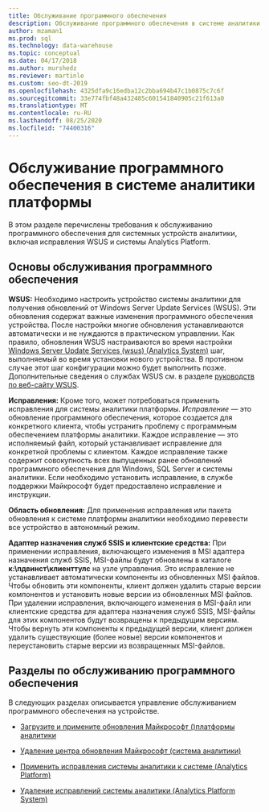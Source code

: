 ```yaml
---
title: Обслуживание программного обеспечения
description: Обслуживание программного обеспечения в системе аналитики (ТД).
author: mzaman1
ms.prod: sql
ms.technology: data-warehouse
ms.topic: conceptual
ms.date: 04/17/2018
ms.author: murshedz
ms.reviewer: martinle
ms.custom: seo-dt-2019
ms.openlocfilehash: 4325dfa9c16edba12c2bba694b47c1b0875c7c6f
ms.sourcegitcommit: 33e774fbf48a432485c601541840905c21f613a0
ms.translationtype: MT
ms.contentlocale: ru-RU
ms.lasthandoff: 08/25/2020
ms.locfileid: "74400316"
---
```

# <a name="software-servicing-in-analytics-platform-system"></a>Обслуживание программного обеспечения в системе аналитики платформы
В этом разделе перечислены требования к обслуживанию программного обеспечения для системных устройств аналитики, включая исправления WSUS и системы Analytics Platform.  
  
## <a name="software-servicing-basics"></a><a name="Basics"></a>Основы обслуживания программного обеспечения  
**WSUS:** Необходимо настроить устройство системы аналитики для получения обновлений от Windows Server Update Services (WSUS). Эти обновления содержат важные изменения программного обеспечения устройства. После настройки многие обновления устанавливаются автоматически и не нуждаются в практическом управлении. Как правило, обновления WSUS настраиваются во время настройки [Windows Server Update Services &#40;wsus&#41; &#40;Analytics System&#41;](configure-windows-server-update-services-wsus.md) шаг, выполняемый во время установки нового устройства. В противном случае этот шаг конфигурации можно будет выполнить позже. Дополнительные сведения о службах WSUS см. в разделе [руководств по веб-сайту WSUS](https://go.microsoft.com/fwlink/?LinkId=202417).  
  
**Исправления:** Кроме того, может потребоваться применить исправления для системы аналитики платформы. *Исправление* — это обновление программного обеспечения, которое создается для конкретного клиента, чтобы устранить проблему с программным обеспечением платформы аналитики. Каждое исправление — это исполняемый файл, который устанавливает исправление для конкретной проблемы с клиентом. Каждое исправление также содержит совокупность всех выпущенных ранее обновлений программного обеспечения для Windows, SQL Server и системы аналитики. Если необходимо установить исправление, в службе поддержки Майкрософт будет предоставлено исправление и инструкции.  
  
**Область обновления:** Для применения исправления или пакета обновления к системе платформы аналитики необходимо перевести все устройство в автономный режим.  
  
**Адаптер назначения служб SSIS и клиентские средства:** При применении исправления, включающего изменения в MSI адаптера назначения служб SSIS, MSI-файлы будут обновлены в каталоге **к:\пдвинст\клиенттулс** на узле управления. Это исправление не устанавливает автоматически компоненты из обновленных MSI файлов. Чтобы обновить эти компоненты, клиент должен удалить старые версии компонентов и установить новые версии из обновленных MSI файлов. При удалении исправления, включающего изменения в MSI-файл или клиентские средства для адаптера назначения служб SSIS, MSI-файлы для этих компонентов будут возвращены к предыдущим версиям. Чтобы вернуть эти компоненты к предыдущей версии, клиент должен удалить существующие (более новые) версии компонентов и переустановить старые версии из возвращенных MSI-файлов.  
  
## <a name="software-servicing-topics"></a>Разделы по обслуживанию программного обеспечения  
В следующих разделах описывается управление обслуживанием программного обеспечения на устройстве.  
  
-   [Загрузите и примените обновления Майкрософт &#40;&#41;платформы аналитики ](download-and-apply-microsoft-updates.md)  
  
-   [Удаление центра обновления Майкрософт &#40;система аналитики&#41;](uninstall-microsoft-updates.md)  
  
-   [Применить исправления системы аналитики к системе &#40;Analytics Platform&#41;](apply-analytics-platform-system-hotfixes.md)  
  
-   [Удаление исправлений системы аналитики &#40;Analytics Platform System&#41;](uninstall-analytics-platform-system-hotfixes.md)  
  
<!-- MISSING LINKS ## See Also  
[Common Metadata Query Examples &#40;SQL Server PDW&#41;](../sqlpdw/common-metadata-query-examples-sql-server-pdw.md)  -->  
  
